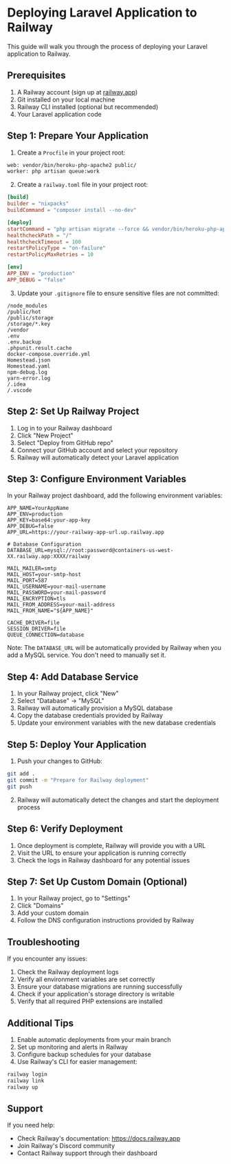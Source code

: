 # Deploying Laravel Application to Railway

This guide will walk you through the process of deploying your Laravel application to Railway.

## Prerequisites

1. A Railway account (sign up at [railway.app](https://railway.app))
2. Git installed on your local machine
3. Railway CLI installed (optional but recommended)
4. Your Laravel application code

## Step 1: Prepare Your Application

1. Create a `Procfile` in your project root:

```bash
web: vendor/bin/heroku-php-apache2 public/
worker: php artisan queue:work
```

2. Create a `railway.toml` file in your project root:

```toml
[build]
builder = "nixpacks"
buildCommand = "composer install --no-dev"

[deploy]
startCommand = "php artisan migrate --force && vendor/bin/heroku-php-apache2 public/"
healthcheckPath = "/"
healthcheckTimeout = 100
restartPolicyType = "on-failure"
restartPolicyMaxRetries = 10

[env]
APP_ENV = "production"
APP_DEBUG = "false"
```

3. Update your `.gitignore` file to ensure sensitive files are not committed:

```
/node_modules
/public/hot
/public/storage
/storage/*.key
/vendor
.env
.env.backup
.phpunit.result.cache
docker-compose.override.yml
Homestead.json
Homestead.yaml
npm-debug.log
yarn-error.log
/.idea
/.vscode
```

## Step 2: Set Up Railway Project

1. Log in to your Railway dashboard
2. Click "New Project"
3. Select "Deploy from GitHub repo"
4. Connect your GitHub account and select your repository
5. Railway will automatically detect your Laravel application

## Step 3: Configure Environment Variables

In your Railway project dashboard, add the following environment variables:

```
APP_NAME=YourAppName
APP_ENV=production
APP_KEY=base64:your-app-key
APP_DEBUG=false
APP_URL=https://your-railway-app-url.up.railway.app

# Database Configuration
DATABASE_URL=mysql://root:password@containers-us-west-XX.railway.app:XXXX/railway

MAIL_MAILER=smtp
MAIL_HOST=your-smtp-host
MAIL_PORT=587
MAIL_USERNAME=your-mail-username
MAIL_PASSWORD=your-mail-password
MAIL_ENCRYPTION=tls
MAIL_FROM_ADDRESS=your-mail-address
MAIL_FROM_NAME="${APP_NAME}"

CACHE_DRIVER=file
SESSION_DRIVER=file
QUEUE_CONNECTION=database
```

Note: The `DATABASE_URL` will be automatically provided by Railway when you add a MySQL service. You don't need to manually set it.

## Step 4: Add Database Service

1. In your Railway project, click "New"
2. Select "Database" → "MySQL"
3. Railway will automatically provision a MySQL database
4. Copy the database credentials provided by Railway
5. Update your environment variables with the new database credentials

## Step 5: Deploy Your Application

1. Push your changes to GitHub:

```bash
git add .
git commit -m "Prepare for Railway deployment"
git push
```

2. Railway will automatically detect the changes and start the deployment process

## Step 6: Verify Deployment

1. Once deployment is complete, Railway will provide you with a URL
2. Visit the URL to ensure your application is running correctly
3. Check the logs in Railway dashboard for any potential issues

## Step 7: Set Up Custom Domain (Optional)

1. In your Railway project, go to "Settings"
2. Click "Domains"
3. Add your custom domain
4. Follow the DNS configuration instructions provided by Railway

## Troubleshooting

If you encounter any issues:

1. Check the Railway deployment logs
2. Verify all environment variables are set correctly
3. Ensure your database migrations are running successfully
4. Check if your application's storage directory is writable
5. Verify that all required PHP extensions are installed

## Additional Tips

1. Enable automatic deployments from your main branch
2. Set up monitoring and alerts in Railway
3. Configure backup schedules for your database
4. Use Railway's CLI for easier management:

```bash
railway login
railway link
railway up
```

## Support

If you need help:

-   Check Railway's documentation: https://docs.railway.app
-   Join Railway's Discord community
-   Contact Railway support through their dashboard
